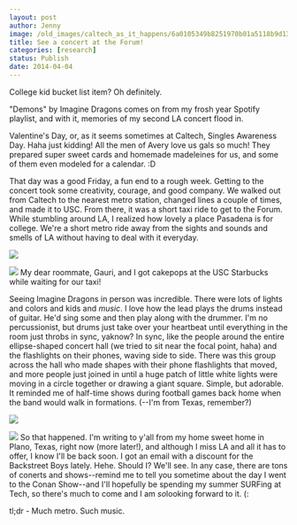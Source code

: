 ```yaml
---
layout: post
author: Jenny
image: /old_images/caltech_as_it_happens/6a0105349b8251970b01a5118b9d13970c.jpg
title: See a concert at the Forum!
categories: [research]
status: Publish
date: 2014-04-04
---
```



College kid bucket list item? Oh definitely.

"Demons" by Imagine Dragons comes on from my frosh year Spotify playlist, and with it, memories of my second LA concert flood in.

Valentine's Day, or, as it seems sometimes at Caltech, Singles Awareness Day. Haha just kidding! All the men of Avery love us gals so much! They prepared super sweet cards and homemade madeleines for us, and some of them even modeled for a calendar. :D

That day was a good Friday, a fun end to a rough week. Getting to the concert took some creativity, courage, and good company. We walked out from Caltech to the nearest metro station, changed lines a couple of times, and made it to USC. From there, it was a short taxi ride to get to the Forum. While stumbling around LA, I realized how lovely a place Pasadena is for college. We're a short metro ride away from the sights and sounds and smells of LA without having to deal with it everyday.


![](/old_images/caltech_as_it_happens/6a0105349b8251970b01a5118b9e5e970c.jpg)


![](/old_images/caltech_as_it_happens/6a0105349b8251970b01a5118b9d73970c.jpg)
My dear roommate, Gauri, and I got cakepops at the USC Starbucks while waiting for our taxi!

Seeing Imagine Dragons in person was incredible. There were lots of lights and colors and kids and *music*. I love how the lead plays the drums instead of guitar. He'd sing some and then play along with the drummer. I'm no percussionist, but drums just take over your heartbeat until everything in the room just throbs in sync, yaknow? In sync, like the people around the entire ellipse-shaped concert hall (we tried to sit near the focal point, haha) and the flashlights on their phones, waving side to side. There was this group across the hall who made shapes with their phone flashlights that moved, and more people just joined in until a huge patch of little white lights were moving in a circle together or drawing a giant square. Simple, but adorable. It reminded me of half-time shows during football games back home when the band would walk in formations. (--I'm from Texas, remember?)


![](/old_images/caltech_as_it_happens/6a0105349b8251970b01a5118b9e7d970c.jpg)


![](/old_images/6a0105349b8251970b01a3fcdbf1b1970b-320wi.jpg)
So that happened. I'm writing to y'all from my home sweet home in Plano, Texas, right now (more later!), and although I miss LA and all it has to offer, I know I'll be back soon. I got an email with a discount for the Backstreet Boys lately. Hehe. Should I? We'll see. In any case, there are tons of conerts and shows--remind me to tell you sometime about the day I went to the Conan Show--and I'll hopefully be spending my summer SURFing at Tech, so there's much to come and I am *so*looking forward to it. (:

tl;dr - Much metro. Such music.

